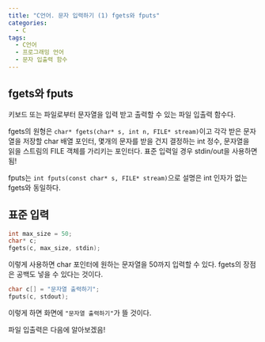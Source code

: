 ```yaml
---
title: "C언어. 문자 입력하기 (1) fgets와 fputs"
categories:
  - C
tags:
  - C언어
  - 프로그래밍 언어
  - 문자 입출력 함수
---
```


## fgets와 fputs

키보드 또는 파일로부터 문자열을 입력 받고 출력할 수 있는 파일 입출력 함수다. 

fgets의 원형은 `char* fgets(char* s, int n, FILE* stream)`이고 각각 받은 문자열을 저장할 char 배열 포인터, 몇개의 문자를 받을 건지 결정하는 int 정수, 문자열을 읽을 스트림의 FILE 객체를 가리키는 포인터다. 표준 입력일 경우 stdin/out을 사용하면 됨! 

fputs는 `int fputs(const char* s, FILE* stream)`으로 설명은 int 인자가 없는 fgets와 동일하다.

## 표준 입력

```c
int max_size = 50;
char* c;
fgets(c, max_size, stdin);
```

이렇게 사용하면 char 포인터에 원하는 문자열을 50까지 입력할 수 있다. fgets의 장점은 공백도 넣을 수 있다는 것이다.

```c
char c[] = "문자열 출력하기";
fputs(c, stdout);
```

이렇게 하면 화면에 `"문자열 출력하기"`가 뜰 것이다. 

파일 입출력은 다음에 알아보겠음!
